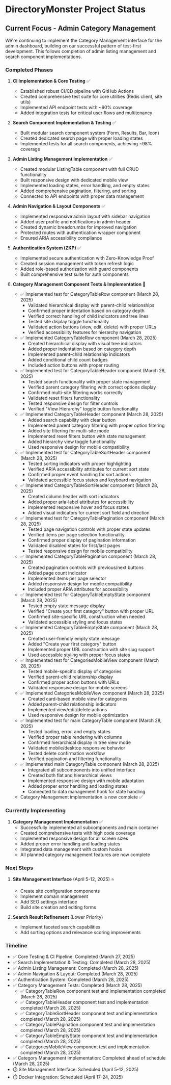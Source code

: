 # DirectoryMonster Project Status

## Current Focus - Admin Category Management

We're continuing to implement the Category Management interface for the admin dashboard, building on our successful pattern of test-first development. This follows completion of admin listing management and search component implementations.

### Completed Phases

1. **CI Implementation & Core Testing** ✅
   - Established robust CI/CD pipeline with GitHub Actions
   - Created comprehensive test suite for core utilities (Redis client, site utils)
   - Implemented API endpoint tests with ~90% coverage
   - Added integration tests for critical user flows and multitenancy

2. **Search Component Implementation & Testing** ✅
   - Built modular search component system (Form, Results, Bar, Icon)
   - Created dedicated search page with proper loading states
   - Implemented tests for all search components, achieving ~98% coverage

3. **Admin Listing Management Implementation** ✅
   - Created modular ListingTable component with full CRUD functionality
   - Built responsive design with dedicated mobile view
   - Implemented loading states, error handling, and empty states
   - Added comprehensive pagination, filtering, and sorting
   - Connected to API endpoints with proper data management

4. **Admin Navigation & Layout Components** ✅
   - Implemented responsive admin layout with sidebar navigation
   - Added user profile and notifications in admin header
   - Created dynamic breadcrumbs for improved navigation
   - Protected routes with authentication wrapper component
   - Ensured ARIA accessibility compliance

5. **Authentication System (ZKP)** ✅
   - Implemented secure authentication with Zero-Knowledge Proof
   - Created session management with token refresh logic
   - Added role-based authorization with guard components
   - Built comprehensive test suite for auth components

6. **Category Management Component Tests & Implementation** 🚧
   - ✅ Implemented test for CategoryTableRow component (March 28, 2025)
     - Validated hierarchical display with parent-child relationships
     - Confirmed proper indentation based on category depth
     - Verified correct handling of child indicators and tree lines
     - Tested site display toggle functionality
     - Validated action buttons (view, edit, delete) with proper URLs
     - Verified accessibility features for hierarchy navigation
   - ✅ Implemented CategoryTableRow component (March 28, 2025)
     - Created hierarchical display with visual tree indicators
     - Added proper indentation based on category depth
     - Implemented parent-child relationship indicators
     - Added conditional child count badges
     - Included action buttons with proper routing
   - ✅ Implemented test for CategoryTableHeader component (March 28, 2025)
     - Tested search functionality with proper state management
     - Verified parent category filtering with correct options display
     - Confirmed multi-site filtering works correctly
     - Validated reset filters functionality
     - Tested responsive design for filter controls
     - Verified "View Hierarchy" toggle button functionality
   - ✅ Implemented CategoryTableHeader component (March 28, 2025)
     - Added search capability with clear button
     - Implemented parent category filtering with proper option filtering
     - Added site filtering for multi-site mode
     - Implemented reset filters button with state management
     - Added hierarchy view toggle functionality
     - Used responsive design for mobile compatibility
   - ✅ Implemented test for CategoryTableSortHeader component (March 28, 2025)
     - Tested sorting indicators with proper highlighting
     - Verified ARIA accessibility attributes for current sort state
     - Confirmed proper event handling for sort actions
     - Validated accessible focus states and keyboard navigation
   - ✅ Implemented CategoryTableSortHeader component (March 28, 2025)
     - Created column header with sort indicators
     - Added proper aria-label attributes for accessibility
     - Implemented responsive hover and focus states
     - Added visual indicators for current sort field and direction
   - ✅ Implemented test for CategoryTablePagination component (March 28, 2025)
     - Tested page navigation controls with proper state updates
     - Verified items per page selection functionality
     - Confirmed proper display of pagination information
     - Validated disabled states for first/last pages
     - Tested responsive design for mobile compatibility
   - ✅ Implemented CategoryTablePagination component (March 28, 2025)
     - Created pagination controls with previous/next buttons
     - Added page count indicator
     - Implemented items per page selector
     - Added responsive design for mobile compatibility
     - Included proper ARIA attributes for accessibility
   - ✅ Implemented test for CategoryTableEmptyState component (March 28, 2025)
     - Tested empty state message display
     - Verified "Create your first category" button with proper URL
     - Confirmed site-specific URL construction when needed
     - Validated accessible styling and focus states
   - ✅ Implemented CategoryTableEmptyState component (March 28, 2025)
     - Created user-friendly empty state message
     - Added "Create your first category" button
     - Implemented proper URL construction with site slug support
     - Used accessible styling with proper focus states
   - ✅ Implemented test for CategoriesMobileView component (March 28, 2025)
     - Tested mobile-specific display of categories
     - Verified parent-child relationship display
     - Confirmed proper action buttons with URLs
     - Validated responsive design for mobile screens
   - ✅ Implemented CategoriesMobileView component (March 28, 2025)
     - Created card-based mobile view for categories
     - Added parent-child relationship indicators
     - Implemented view/edit/delete actions
     - Used responsive design for mobile optimization
   - ✅ Implemented test for main CategoryTable component (March 28, 2025)
     - Tested loading, error, and empty states
     - Verified proper table rendering with columns
     - Confirmed hierarchical display in tree view mode
     - Validated mobile/desktop responsive behavior
     - Tested delete confirmation workflow
     - Verified pagination and filtering functionality
   - ✅ Implemented main CategoryTable component (March 28, 2025)
     - Integrated all subcomponents into unified interface
     - Created both flat and hierarchical views
     - Implemented responsive design with mobile adaptation
     - Added proper error handling and loading states
     - Connected to data management hook for state handling
   - Category Management implementation is now complete ✅

### Currently Implementing

1. **Category Management Implementation** ✅
   - Successfully implemented all subcomponents and main container
   - Created comprehensive tests with high code coverage
   - Implemented responsive design for all screen sizes
   - Added proper error handling and loading states
   - Integrated data management with custom hooks
   - All planned category management features are now complete

### Next Steps

1. **Site Management Interface** (April 5-12, 2025) ⭐
   - Create site configuration components
   - Implement domain management
   - Add SEO settings interface
   - Build site creation and editing forms

2. **Search Result Refinement** (Lower Priority)
   - Implement faceted search capabilities
   - Add sorting options and relevance scoring improvements

### Timeline

- ✅ Core Testing & CI Pipeline: Completed (March 27, 2025)
- ✅ Search Implementation & Testing: Completed (March 28, 2025)
- ✅ Admin Listing Management: Completed (March 28, 2025)
- ✅ Admin Navigation & Layout: Completed (March 28, 2025)
- ✅ Authentication System: Completed (March 28, 2025)
- ✅ Category Management Tests: Completed (March 28, 2025)
  - ✅ CategoryTableRow component test and implementation completed (March 28, 2025)
  - ✅ CategoryTableHeader component test and implementation completed (March 28, 2025)
  - ✅ CategoryTableSortHeader component test and implementation completed (March 28, 2025)
  - ✅ CategoryTablePagination component test and implementation completed (March 28, 2025)
  - ✅ CategoryTableEmptyState component test and implementation completed (March 28, 2025)
  - ✅ CategoriesMobileView component test and implementation completed (March 28, 2025)
- ✅ Category Management Implementation: Completed ahead of schedule (March 28, 2025)
- ⏱️ Site Management Interface: Scheduled (April 5-12, 2025)
- ⏱️ Docker Integration: Scheduled (April 17-24, 2025)